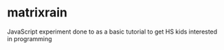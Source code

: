 # matrixrain
JavaScript experiment done to as a basic tutorial to get HS kids interested in programming
